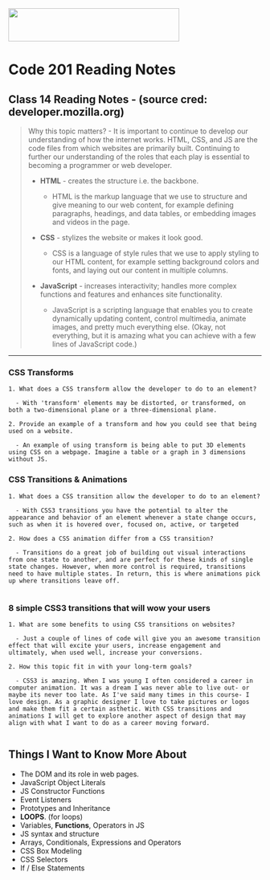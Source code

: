 <img src="https://members-csforall.imgix.net/members/logos/code-fellows-logo-horizontal-2-color-black.png" width="340" height="66">  

# Code 201 Reading Notes

## Class 14 Reading Notes - (source cred: developer.mozilla.org)  

> Why this topic matters? - It is important to continue to develop our understanding of how the internet works. HTML, CSS, and JS are the code files from which websites are primarily built. Continuing to further our understanding of the roles that each play is essential to becoming a programmer or web developer.
>
> - **HTML** - creates the structure i.e. the backbone.
>   - HTML is the markup language that we use to structure and give meaning to our web content, for example defining paragraphs, headings, and data tables, or embedding images and videos in the page.
> - **CSS** - stylizes the website or makes it look good.
>  
>   - CSS is a language of style rules that we use to apply styling to our HTML content, for example setting background colors and fonts, and laying out our content in multiple columns.
> - **JavaScript** - increases interactivity; handles more complex functions and features and enhances site functionality.
>  
>   - JavaScript is a scripting language that enables you to create dynamically updating content, control multimedia, animate images, and pretty much everything else. (Okay, not everything, but it is amazing what you can achieve with a few lines of JavaScript code.)
>  
---

### CSS Transforms

```
1. What does a CSS transform allow the developer to do to an element?

  - With 'transform' elements may be distorted, or transformed, on both a two-dimensional plane or a three-dimensional plane.

2. Provide an example of a transform and how you could see that being used on a website.

  - An example of using transform is being able to put 3D elements using CSS on a webpage. Imagine a table or a graph in 3 dimensions without JS.

```

### CSS Transitions & Animations

```
1. What does a CSS transition allow the developer to do to an element?

  - With CSS3 transitions you have the potential to alter the appearance and behavior of an element whenever a state change occurs, such as when it is hovered over, focused on, active, or targeted

2. How does a CSS animation differ from a CSS transition?

  - Transitions do a great job of building out visual interactions from one state to another, and are perfect for these kinds of single state changes. However, when more control is required, transitions need to have multiple states. In return, this is where animations pick up where transitions leave off.


```

### 8 simple CSS3 transitions that will wow your users

```
1. What are some benefits to using CSS transitions on websites?

  - Just a couple of lines of code will give you an awesome transition effect that will excite your users, increase engagement and ultimately, when used well, increase your conversions.

2. How this topic fit in with your long-term goals?

  - CSS3 is amazing. When I was young I often considered a career in computer animation. It was a dream I was never able to live out- or maybe its never too late. As I've said many times in this course- I love design. As a graphic designer I love to take pictures or logos and make them fit a certain asthetic. With CSS transitions and animations I will get to explore another aspect of design that may align with what I want to do as a career moving forward.


```

## Things I Want to Know More About

- The DOM and its role in web pages.
- JavaScript Object Literals
- JS Constructor Functions
- Event Listeners
- Prototypes and Inheritance
- **LOOPS**. (for loops)
- Variables, **Functions**, Operators in JS
- JS syntax and structure
- Arrays, Conditionals, Expressions and Operators
- CSS Box Modeling
- CSS Selectors
- If / Else Statements
